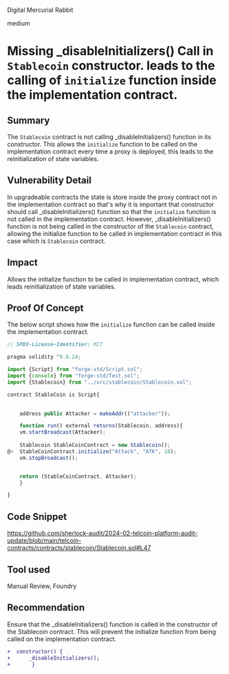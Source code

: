 Digital Mercurial Rabbit

medium

# Missing _disableInitializers() Call in `Stablecoin` constructor. leads to the calling of `initialize` function inside the implementation contract.

## Summary
The `Stablecoin` contract is not calling _disableInitializers() function in its constructor. This allows the `initialize` function to be called on the implementation contract every time a proxy is deployed, this leads to the reinitialization of state variables.

## Vulnerability Detail
In upgradeable contracts the state is store inside the proxy contract not in the implementation contract so that's why it is important that constructor should call _disableInitializers() function so that the `initialize` function is not called in the implementation contract. However, _disableInitializers() function is not being called in the constructor of the `Stablecoin` contract, allowing the initialize function to be called in implementation contract in this case which is `Stablecoin` contract.

## Impact
Allows the initialize function to be called in implementation contract, which leads reinitialization of state variables.

## Proof Of Concept
The below script shows how the `initialize` function can be called inside the implementation contract.
```javascript
// SPDX-License-Identifier: MIT

pragma solidity ^0.8.24;

import {Script} from "forge-std/Script.sol";
import {console} from "forge-std/Test.sol";
import {Stablecoin} from "../src/stablecoin/Stablecoin.sol";

contract StableCoin is Script{

   
    address public Attacker = makeAddr(("attacker"));

    function run() external returns(Stablecoin, address){
    vm.startBroadcast(Attacker);
    
    Stablecoin StableCoinContract = new Stablecoin();
@>  StableCoinContract.initialize("Attack", "ATK", 18);
    vm.stopBroadcast();


    return (StableCoinContract, Attacker);
    }

}
```

## Code Snippet
https://github.com/sherlock-audit/2024-02-telcoin-platform-audit-update/blob/main/telcoin-contracts/contracts/stablecoin/Stablecoin.sol#L47

## Tool used
Manual Review, Foundry

## Recommendation
Ensure that the _disableInitializers() function is called in the constructor of the Stablecoin contract. This will prevent the initialize function from being called on the implementation contract.

```diff
+  constructor() {
+      _disableInitializers();
+       }
```